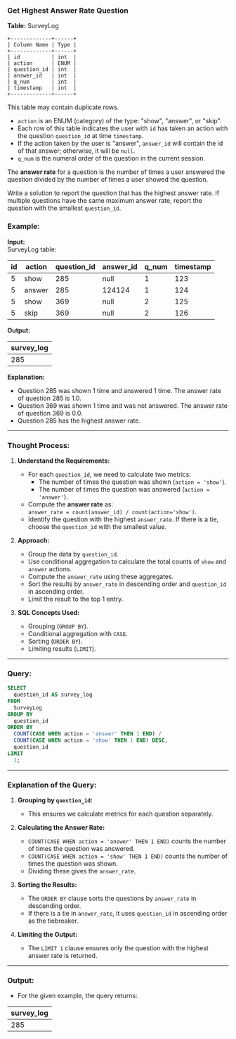 ### Get Highest Answer Rate Question

**Table:** SurveyLog
```
+-------------+------+  
| Column Name | Type |  
+-------------+------+  
| id          | int  |  
| action      | ENUM |  
| question_id | int  |  
| answer_id   | int  |  
| q_num       | int  |  
| timestamp   | int  |  
+-------------+------+
```
This table may contain duplicate rows.  
- `action` is an ENUM (category) of the type: "show", "answer", or "skip".  
- Each row of this table indicates the user with `id` has taken an action with the question `question_id` at time `timestamp`.  
- If the action taken by the user is "answer", `answer_id` will contain the id of that answer; otherwise, it will be `null`.  
- `q_num` is the numeral order of the question in the current session.

The **answer rate** for a question is the number of times a user answered the question divided by the number of times a user showed the question.

Write a solution to report the question that has the highest answer rate. If multiple questions have the same maximum answer rate, report the question with the smallest `question_id`.

### Example:

**Input:**  
SurveyLog table:

| id | action | question_id | answer_id | q_num | timestamp |  
|----|--------|-------------|-----------|-------|-----------|  
| 5  | show   | 285         | null      | 1     | 123       |  
| 5  | answer | 285         | 124124    | 1     | 124       |  
| 5  | show   | 369         | null      | 2     | 125       |  
| 5  | skip   | 369         | null      | 2     | 126       |  

**Output:**  

| survey_log |  
|------------|  
| 285        |  

**Explanation:**  
- Question 285 was shown 1 time and answered 1 time. The answer rate of question 285 is 1.0.  
- Question 369 was shown 1 time and was not answered. The answer rate of question 369 is 0.0.  
- Question 285 has the highest answer rate.

---

### Thought Process:

1. **Understand the Requirements:**  
   - For each `question_id`, we need to calculate two metrics:  
     - The number of times the question was shown (`action = 'show'`).  
     - The number of times the question was answered (`action = 'answer'`).
   - Compute the **answer rate** as:  
     `answer_rate = count(answer_id) / count(action='show')`.
   - Identify the question with the highest `answer_rate`. If there is a tie, choose the `question_id` with the smallest value.

2. **Approach:**  
   - Group the data by `question_id`.  
   - Use conditional aggregation to calculate the total counts of `show` and `answer` actions.  
   - Compute the `answer_rate` using these aggregates.  
   - Sort the results by `answer_rate` in descending order and `question_id` in ascending order.  
   - Limit the result to the top 1 entry.

3. **SQL Concepts Used:**  
   - Grouping (`GROUP BY`).  
   - Conditional aggregation with `CASE`.  
   - Sorting (`ORDER BY`).  
   - Limiting results (`LIMIT`).

---

### Query:

```sql
SELECT
  question_id AS survey_log
FROM
  SurveyLog
GROUP BY
  question_id
ORDER BY
  COUNT(CASE WHEN action = 'answer' THEN 1 END) / 
  COUNT(CASE WHEN action = 'show' THEN 1 END) DESC,
  question_id
LIMIT
  1;
```

---

### Explanation of the Query:

1. **Grouping by `question_id`:**  
   - This ensures we calculate metrics for each question separately.

2. **Calculating the Answer Rate:**  
   - `COUNT(CASE WHEN action = 'answer' THEN 1 END)` counts the number of times the question was answered.  
   - `COUNT(CASE WHEN action = 'show' THEN 1 END)` counts the number of times the question was shown.  
   - Dividing these gives the `answer_rate`.

3. **Sorting the Results:**  
   - The `ORDER BY` clause sorts the questions by `answer_rate` in descending order.  
   - If there is a tie in `answer_rate`, it uses `question_id` in ascending order as the tiebreaker.

4. **Limiting the Output:**  
   - The `LIMIT 1` clause ensures only the question with the highest answer rate is returned.

---

### Output:

- For the given example, the query returns:

| survey_log |  
|------------|  
| 285        |
